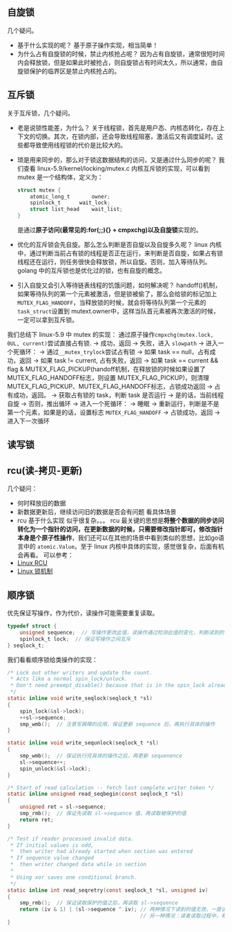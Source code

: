 ## 自旋锁
几个疑问。
- 基于什么实现的呢？
  基于原子操作实现，相当简单！
- 为什么占有自旋锁的时候，禁止内核抢占呢？
    因为占有自旋锁，通常很短时间内会释放锁，但是如果此时被抢占，则自旋锁占有时间太久，所以通常，由自旋锁保护的临界区是禁止内核抢占的。

## 互斥锁
关于互斥锁，几个疑问。
- 老是说锁性能差，为什么？
    关于线程锁，首先是用户态、内核态转化，存在上下文的切换。其次，在锁内部，还会导致线程阻塞，激活后又有调度延时。这些都导致使用线程锁的代价是比较大的。
- 琐是用来同步的，那么对于锁这数据结构的访问，又是通过什么同步的呢？
    我们查看 linux-5.9/kernel/locking/mutex.c 内核互斥锁的实现，可以看到 mutex 是一个结构体，定义为：
    ```c
    struct mutex {
        atomic_long_t		owner;
        spinlock_t		wait_lock;
        struct list_head	wait_list;
    }
    ```
    是通过**原子访问(最常见的:for(;;){} + cmpxchg)以及自旋锁**实现的。

- 优化的互斥锁会先自旋。那么怎么判断是否自旋以及自旋多久呢？
    linux 内核中，通过判断当前占有锁的线程是否正在运行，来判断是否自旋，如果占有锁线程还在运行，则任务很快会释放锁，所以自旋。否则，加入等待队列。
    golang 中的互斥锁也是优化过的锁，也有自旋的概念。 
- 引入自旋又会引入等待链表线程的饥饿问题，如何解决呢？
    handoff()机制，如果等待队列的第一个元素被激活，但是锁被偷了，那么会给锁的标记加上 `MUTEX_FLAG_HANDOFF`，当释放锁的时候，就会将等待队列第一个元素的 `task_struct`设置到 mutext.owner中，这样当队首元素被再次激活的时候，一定可以拿到互斥锁。

我们总结下 linux-5.9 中 mutex 的实现：
通过原子操作`cmpxchg(mutex.lock, 0UL, current)`尝试直接占有锁.
    -> 成功，返回
    -> 失败，进入 `slowpath`
        -> 进入一个死循环：
            -> 通过`__mutex_trylock`尝试占有锁
                -> 如果 task == null，占有成功，返回
                -> 如果 task != current, 占有失败，返回
                -> 如果 task == current && flag & MUTEX_FLAG_PICKUP(handoff机制，在释放锁的时候如果设置了MUTEX_FLAG_HANDOFF标志，则设置 MUTEX_FLAG_PICKUP)，则清理 MUTEX_FLAG_PICKUP、MUTEX_FLAG_HANDOFF标志，占锁成功返回
            -> 占有成功，返回。
            -> 获取占有锁的 task，判断 task 是否运行
            -> 是的话，当前线程自旋
            -> 否则，推出循环
        -> 进入一个死循环：
            -> 睡眠
            -> 重新运行，判断是不是第一个元素，如果是的话，设置标志 `MUTEX_FLAG_HANDOFF`
            -> 占锁成功，返回
            -> 进入下一次循环

## 读写锁
## rcu(读-拷贝-更新)
几个疑问：
- 何时释放旧的数据
- 新数据更新后，继续访问旧的数据是否会有问题
    看具体场景
- rcu 基于什么实现
    似乎很复杂。。。
rcu 最关键的思想是**将整个数据的同步访问转化为一个指针的访问，在更新数据的时候，只需要修改指针即可，修改指针本身是个原子性操作**，我们还可以在其他的场景中看到类似的思想，比如go语言中的 `atomic.Value`。至于 linux 内核中具体的实现，感觉很复杂，后面有机会再看。
可以参考：
- [Linux RCU](https://abcdxyzk.github.io/blog/2015/07/31/kernel-sched-rcu/)
- [Linux 锁机制](https://zhuanlan.zhihu.com/p/374902282)

## 顺序锁
优先保证写操作，作为代价，读操作可能需要重复读取。
```c
typedef struct {
	unsigned sequence;  // 写操作更改此值，读操作通过检测此值的变化，判断读到的值是否可信
	spinlock_t lock;  // 保证写操作之间互斥
} seqlock_t;
```
我们看看顺序锁给类操作的实现：
```c
/* Lock out other writers and update the count.
 * Acts like a normal spin_lock/unlock.
 * Don't need preempt_disable() because that is in the spin_lock already.
 */
static inline void write_seqlock(seqlock_t *sl)
{
	spin_lock(&sl->lock);
	++sl->sequence;
	smp_wmb();  // 注意写屏障的应用，保证更新 sequence 后，再执行具体的操作
}	

static inline void write_sequnlock(seqlock_t *sl) 
{
	smp_wmb();  // 保证执行完具体的操作之后，再更新 sequenence
	sl->sequence++;
	spin_unlock(&sl->lock);
}

/* Start of read calculation -- fetch last complete writer token */
static inline unsigned read_seqbegin(const seqlock_t *sl)
{
	unsigned ret = sl->sequence;
	smp_rmb();  // 保证先读取 sl->sequence 值，再读取被保护的值
	return ret;
}

/* Test if reader processed invalid data.
 * If initial values is odd, 
 *	then writer had already started when section was entered
 * If sequence value changed
 *	then writer changed data while in section
 *    
 * Using xor saves one conditional branch.
 */
static inline int read_seqretry(const seqlock_t *sl, unsigned iv)
{
	smp_rmb();  // 保证读取保护的值之后，再读取 sl->sequence
	return (iv & 1) | (sl->sequence ^ iv); // 两种情况下读到的值无效，一是读者开始读的时候，写者已经进行中，还未结束，此时 iv 为奇数(这就是为什么，写着需要更新两次的原因，通过 sl->sequence 的奇偶即可判断此种情况)
                                           // 另一种情况：读者读取过程中，有写者插入，此时 sl -> sequenece != iv
}
```
